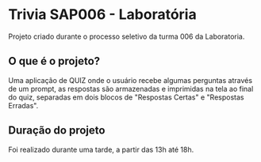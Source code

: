 # Trivia SAP006 - Laboratória
Projeto criado durante o processo seletivo da turma 006 da Laboratoria.

## O que é o projeto?
Uma aplicação de QUIZ onde o usuário recebe algumas perguntas através de um prompt, as respostas são armazenadas e imprimidas na tela ao final do quiz, separadas em dois blocos de "Respostas Certas" e "Respostas Erradas".

## Duração do projeto
Foi realizado durante uma tarde, a partir das 13h até 18h.
